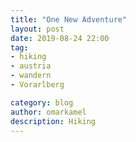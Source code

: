 ```yaml
---
title: "One New Adventure"
layout: post
date: 2019-08-24 22:00
tag:
- hiking
- austria
- wandern
- Vorarlberg

category: blog
author: omarkamel
description: Hiking
---
```


